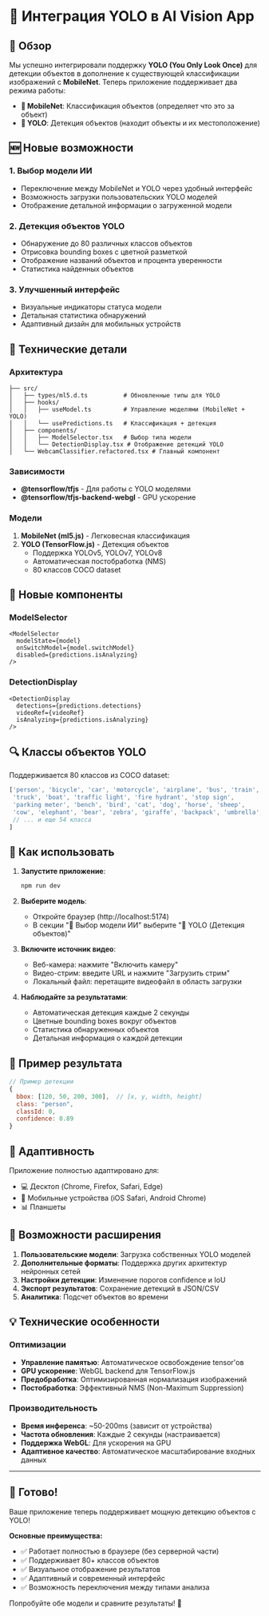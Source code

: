 # 🎯 Интеграция YOLO в AI Vision App

## 🚀 Обзор

Мы успешно интегрировали поддержку **YOLO (You Only Look Once)** для детекции объектов в дополнение к существующей классификации изображений с **MobileNet**. Теперь приложение поддерживает два режима работы:

- **📱 MobileNet**: Классификация объектов (определяет что это за объект)
- **🎯 YOLO**: Детекция объектов (находит объекты и их местоположение)

## 🆕 Новые возможности

### 1. **Выбор модели ИИ**
- Переключение между MobileNet и YOLO через удобный интерфейс
- Возможность загрузки пользовательских YOLO моделей
- Отображение детальной информации о загруженной модели

### 2. **Детекция объектов YOLO**
- Обнаружение до 80 различных классов объектов
- Отрисовка bounding boxes с цветной разметкой
- Отображение названий объектов и процента уверенности
- Статистика найденных объектов

### 3. **Улучшенный интерфейс**
- Визуальные индикаторы статуса модели
- Детальная статистика обнаружений
- Адаптивный дизайн для мобильных устройств

## 🔧 Технические детали

### Архитектура
```
├── src/
│   ├── types/ml5.d.ts          # Обновленные типы для YOLO
│   ├── hooks/
│   │   ├── useModel.ts         # Управление моделями (MobileNet + YOLO)
│   │   └── usePredictions.ts   # Классификация + детекция
│   ├── components/
│   │   ├── ModelSelector.tsx   # Выбор типа модели
│   │   └── DetectionDisplay.tsx # Отображение детекций YOLO
│   └── WebcamClassifier.refactored.tsx # Главный компонент
```

### Зависимости
- **@tensorflow/tfjs** - Для работы с YOLO моделями
- **@tensorflow/tfjs-backend-webgl** - GPU ускорение

### Модели
1. **MobileNet (ml5.js)** - Легковесная классификация
2. **YOLO (TensorFlow.js)** - Детекция объектов
   - Поддержка YOLOv5, YOLOv7, YOLOv8
   - Автоматическая постобработка (NMS)
   - 80 классов COCO dataset

## 🎨 Новые компоненты

### ModelSelector
```tsx
<ModelSelector 
  modelState={model}
  onSwitchModel={model.switchModel}
  disabled={predictions.isAnalyzing}
/>
```

### DetectionDisplay  
```tsx
<DetectionDisplay 
  detections={predictions.detections}
  videoRef={videoRef}
  isAnalyzing={predictions.isAnalyzing}
/>
```

## 🔍 Классы объектов YOLO

Поддерживается 80 классов из COCO dataset:
```javascript
['person', 'bicycle', 'car', 'motorcycle', 'airplane', 'bus', 'train', 
 'truck', 'boat', 'traffic light', 'fire hydrant', 'stop sign', 
 'parking meter', 'bench', 'bird', 'cat', 'dog', 'horse', 'sheep', 
 'cow', 'elephant', 'bear', 'zebra', 'giraffe', 'backpack', 'umbrella',
 // ... и еще 54 класса
]
```

## 🚀 Как использовать

1. **Запустите приложение**:
   ```bash
   npm run dev
   ```

2. **Выберите модель**:
   - Откройте браузер (http://localhost:5174)
   - В секции "🤖 Выбор модели ИИ" выберите "🎯 YOLO (Детекция объектов)"

3. **Включите источник видео**:
   - Веб-камера: нажмите "Включить камеру"
   - Видео-стрим: введите URL и нажмите "Загрузить стрим"
   - Локальный файл: перетащите видеофайл в область загрузки

4. **Наблюдайте за результатами**:
   - Автоматическая детекция каждые 2 секунды
   - Цветные bounding boxes вокруг объектов
   - Статистика обнаруженных объектов
   - Детальная информация о каждой детекции

## 🎯 Пример результата

```javascript
// Пример детекции
{
  bbox: [120, 50, 200, 300],  // [x, y, width, height]
  class: "person",
  classId: 0,
  confidence: 0.89
}
```

## 📱 Адаптивность

Приложение полностью адаптировано для:
- 💻 Десктоп (Chrome, Firefox, Safari, Edge)
- 📱 Мобильные устройства (iOS Safari, Android Chrome)
- 📊 Планшеты

## 🔮 Возможности расширения

1. **Пользовательские модели**: Загрузка собственных YOLO моделей
2. **Дополнительные форматы**: Поддержка других архитектур нейронных сетей
3. **Настройки детекции**: Изменение порогов confidence и IoU
4. **Экспорт результатов**: Сохранение детекций в JSON/CSV
5. **Аналитика**: Подсчет объектов во времени

## 💡 Технические особенности

### Оптимизации
- **Управление памятью**: Автоматическое освобождение tensor'ов
- **GPU ускорение**: WebGL backend для TensorFlow.js
- **Предобработка**: Оптимизированная нормализация изображений
- **Постобработка**: Эффективный NMS (Non-Maximum Suppression)

### Производительность
- **Время инференса**: ~50-200ms (зависит от устройства)
- **Частота обновления**: Каждые 2 секунды (настраивается)
- **Поддержка WebGL**: Для ускорения на GPU
- **Адаптивное качество**: Автоматическое масштабирование входных данных

---

## 🎉 Готово!

Ваше приложение теперь поддерживает мощную детекцию объектов с YOLO! 

**Основные преимущества:**
- ✅ Работает полностью в браузере (без серверной части)
- ✅ Поддерживает 80+ классов объектов  
- ✅ Визуальное отображение результатов
- ✅ Адаптивный и современный интерфейс
- ✅ Возможность переключения между типами анализа

Попробуйте обе модели и сравните результаты! 🚀 